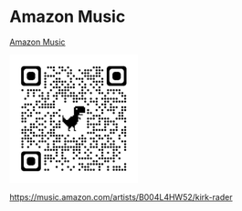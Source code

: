 # Amazon Music

[Amazon Music](https://music.amazon.com/artists/B004L4HW52/kirk-rader)

![Amazon Music](qrcodes/amazon_kirk_rader_qrcode.png)

<https://music.amazon.com/artists/B004L4HW52/kirk-rader>